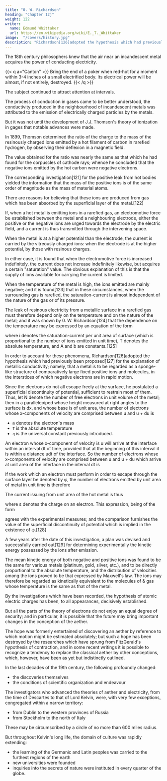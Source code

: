 ```yaml
---
title: "0. W. Richardson"
heading: "Chapter 12j"
weight: 122
writer:
  name: Edmund Whittaker
  url: https://en.wikipedia.org/wiki/E._T._Whittaker
image:  "/covers/history.jpg"
description: "Richardson[126]adopted the hypothesis which had previously been proposed[127] for the explanation of metallic conductivity"
---
```



<!-- The theory of electrons in metals has received support from the study of another phenomenon.  -->

The 18th century philosophers knew that the air near an incandescent metal acquires the power of conducting electricity.

{{< q a="Canton" >}}
Bring the end of a poker when red-hot for a moment within 3-4 inches of a small electrified body. Its electrical power will be almost, if not entirely, destroyed.
{{< /q >}}


The subject continued to attract attention at intervals. 

The process of conduction in gases came to be better understood, the conductivity produced in the neighbourhood of incandescent metals was attributed to the emission of electrically charged particles by the metals. 

But it was not until the development of J.J. Thomson's theory of ionization in gages that notable advances were made. 

In 1899, Thomson determined the ratio of the charge to the mass of the resinously charged ions emitted by a hot filament of carbon in rarefied hydrogen, by observing their deflexion in a magnetic field. 

The value obtained for the ratio was nearly the same as that which he had found for the corpuscles of cathode rays; whence he concluded that the negative ions emitted by the hot carbon were negative electrons.

The corresponding investigation[121] for the positive leak from hot bodies yielded the information that the mass of the positive ions is of the same order of magnitude as the mass of material atoms. 

There are reasons for believing that these ions are produced from gas which has been absorbed by the superficial layer of the metal.[122]

If, when a hot metal is emitting ions in a rarefied gas, an electromotive force be established between the metal and a neighbouring electrode, either the positive or the negative ions are urged towards the electrode by the electric field, and a current is thus transmitted through the intervening space. 

When the metal is at a higher potential than the electrode, the current is carried by the vitreously charged ions: when the electrode is at the higher potential, by those with resinous charges. 

In either case, it is found that when the electromotive force is increased indefinitely, the current does not increase indefinitely likewise, but acquires a certain "saturation" value. The obvious explanation of this is that the supply of ions available for carrying the current is limited.

When the temperature of the metal is high, the ions emitted are mainly negative; and it is found[123] that in these circumstances, when the surrounding gas is rarefied, the saturation-current is almost independent of the nature of the gas or of its pressure. 

The leak of resinous electricity from a metallic surface in a rarefied gas must therefore depend only on the temperature and on the nature of the metal; and it was shown by 0. W. Richardson[124] that the dependence on the temperature may be expressed by an equation of the form

where i denotes the saturation-current per unit area of surface (which is proportional to the number of ions emitted in unit time), T denotes the absolute temperature, and A and b are constants.[125]

In order to account for these phenomena, Richardson[126]adopted the hypothesis which had previously been proposed[127] for the explanation of metallic conductivity; namely, that a metal is to be regarded as a sponge-like structure of comparatively large fixed positive ions and molecules, in the interstices of which negative electrons are in rapid motion. 

Since the electrons do not all escape freely at the surface, he postulated a superficial discontinuity of potential, sufficient to restrain most of them. Thus, let N denote the number of free electrons in unit volume of the metal; then in a parallelepiped whose height measured at right angles to the surface is dx, and whose base is of unit area, the number of electrons whose x-components of velocity are comprised between u and u + du is

- `m` denotes the electron's mass
- `T` is the absolute temperature
- `q` is the universal constant previously introduced.

An electron whose x-component of velocity is u will arrive at the interface within an interval dt of time, provided that at the beginning of this interval it is within a distance udt of the interface. So the number of electrons whose x-components of velocity are comprised between u and u + du which arrive at unit area of the interface in the interval dt is


If the work which an electron must perform in order to escape through the surface layer be denoted by φ, the number of electrons emitted by unit area of metal in unit time is therefore

The current issuing from unit area of the hot metal is thus

where ε denotes the charge on an electron. This expression, being of the form

agrees with the experimental measures; and the comparison furnishes the value of the superficial discontinuity of potential which is implied in the existence of φ.[128]

A few years after the date of this investigation, a plan was devised and successfully carried out[129] for determining experimentally the kinetic energy possessed by the ions after emission. 

The mean kinetic energy of both negative and positive ions was found to be the same for various metals (platinum, gold, silver, etc.), and to be directly proportional to the absolute temperature, and the distribution of velocities among the ions proved to be that expressed by Maxwell's law. The ions may therefore be regarded as kinetically equivalent to the molecules of & gas whose temperature is the same as that of the metal.

By the investigations which have been recorded, the hypothesis of atomic electric charges has been, to all appearances, decisively established. 

But all the parts of the theory of electrons do not enjoy an equal degree of security; and in particular, it is possible that the future may bring important changes in the conception of the aether. 

The hope was formerly entertained of discovering an aether by reference to which motion might be estimated absolutely; but such a hope has been destroyed by the researches which have sprung from FitzGerald's hypothesis of contraction, and in some recent writings it is possible to recognize a tendency to replace the classical aether by other conceptions, which, however, have been as yet but indistinctly outlined.

<!-- In any event, the close of the nineteenth century brought to an end a well-marked era in the history of natural philosophy -->

In the last decades of the 19th century, the following profoundly changed:
- the discoveries themselves
- the conditions of scientific organization and endeavour 

The investigators who advanced the theories of aether and electricity, from the time of Descartes to that of Lord Kelvin, were, with very few exceptions, congregated within a narrow territory: 
- from Dublin to the western provinces of Russia
- from Stockholm to the north of Italy

These may be circumscribed by a circle of no more than 600 miles radius. 

But throughout Kelvin's long life, the domain of culture was rapidly extending:
- the learning of the Germanic and Latin peoples was carried to the furthest regions of the earth
- new universities were founded
- inquiries into the secrets of nature were instituted in every quarter of the globe. 

<!-- Let this record close with the anticipation that fellowship in the pursuit of knowledge will increase in the nations the spirit of generous emulation and mutual respect. -->

